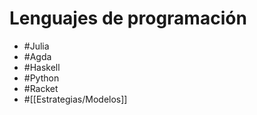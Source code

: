 # Lenguajes de programación

- #Julia
- #Agda
- #Haskell
- #Python
- #Racket
- #[[Estrategias/Modelos]]
